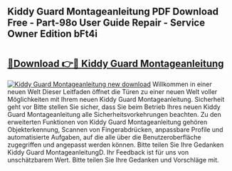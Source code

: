 ## Kiddy Guard Montageanleitung PDF Download Free - Part-98o User Guide Repair - Service Owner Edition bFt4i

# <h2><a href="http://df8i6j6.blite.top/?on=Kiddy+Guard+Montageanleitung">🔗Download 👉🔴 Kiddy Guard Montageanleitung</a></h2>

[![Kiddy Guard Montageanleitung new download](https://i.imgur.com/lujVjoI.png)](http://df8i6j6.blite.top/?on=Kiddy+Guard+Montageanleitung)
Willkommen in einer neuen Welt Dieser Leitfaden öffnet die Türen zu einer neuen Welt voller Möglichkeiten mit Ihrem neuen Kiddy Guard Montageanleitung. Sicherheit geht vor Bitte stellen Sie sicher, dass Sie beim Betrieb Ihres neuen Kiddy Guard Montageanleitung alle Sicherheitsvorkehrungen beachten. Zu den erweiterten Funktionen von Kiddy Guard Montageanleitung gehören Objekterkennung, Scannen von Fingerabdrücken, anpassbare Profile und automatisierte Aufgaben, auf die alle über die Benutzeroberfläche zugegriffen und angepasst werden können. Bitte teilen Sie Ihre Gedanken Kiddy Guard MontageanleitungD. Ihr Feedback ist für uns von unschätzbarem Wert. Bitte teilen Sie Ihre Gedanken und Vorschläge mit.

